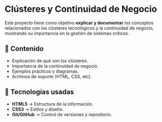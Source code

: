 # Clústeres y Continuidad de Negocio

Este proyecto tiene como objetivo **explicar y documentar** los conceptos relacionados con los clústeres tecnológicos y la continuidad de negocio, mostrando su importancia en la gestión de sistemas críticos.

## 📌 Contenido
- Explicación de qué son los clústeres.
- Importancia de la continuidad de negocio.
- Ejemplos prácticos y diagramas.
- Archivos de soporte (HTML, CSS, etc).

## 🚀 Tecnologías usadas
- **HTML5** → Estructura de la información.
- **CSS3** → Estilos y diseño.
- **Git/GitHub** → Control de versiones y repositorio.


